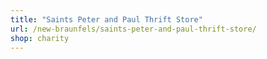 ```yaml
---
title: "Saints Peter and Paul Thrift Store"
url: /new-braunfels/saints-peter-and-paul-thrift-store/
shop: charity
---
```

